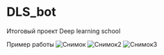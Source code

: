 # DLS_bot
Итоговый проект Deep learning school 

Пример работы
![Снимок](https://user-images.githubusercontent.com/92984374/181872616-d42d0522-3cfb-4fea-adcb-0e5bc8b42937.PNG)
![Снимок2](https://user-images.githubusercontent.com/92984374/181872618-8b2f529f-b79f-4fc5-97f9-c6bcff9412dd.PNG)
![Снимок3](https://user-images.githubusercontent.com/92984374/181872619-99b63d15-2c42-4178-94d2-bd906aaaca3c.PNG)
